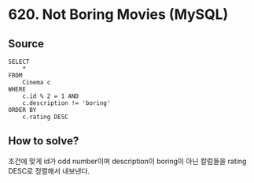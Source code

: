 # 620. Not Boring Movies (MySQL)

## Source

```mysql
SELECT
    *
FROM
    Cinema c
WHERE
    c.id % 2 = 1 AND
    c.description != 'boring'
ORDER BY
    c.rating DESC
```

## How to solve?

조건에 맞게 id가 odd number이며 description이 boring이 아닌 칼럼들을 rating DESC로 정렬해서 내보낸다.
